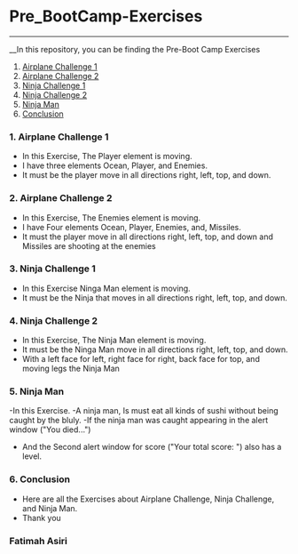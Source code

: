 # Pre_BootCamp-Exercises
-------
__In this repository, you can be finding the Pre-Boot Camp Exercises  

1. [Airplane Challenge 1](#Airplane1)
2. [Airplane Challenge 2](#Airplane2)
3. [Ninja Challenge 1](#Ninja1)
4. [Ninja Challenge 2](#Ninja2)
5. [Ninja Man](#Man)
6. [Conclusion](#con)

### 1. Airplane Challenge 1 <a name="Airplane1"></a> 
- In this Exercise, The Player element is moving.
- I have three elements Ocean, Player, and Enemies.
- It must be the player move in all directions right, left, top, and down.


### 2. Airplane Challenge 2 <a name="Airplane2"></a> 
- In this Exercise, The Enemies element is moving. 
- I have Four elements Ocean, Player, Enemies, and, Missiles.
- It must the player move in all directions right, left, top, and down and Missiles are shooting at the enemies


### 3. Ninja Challenge 1 <a name="Ninja1"></a> 
- In this Exercise Ninga Man element is moving.
- It must be the Ninja that moves in all directions right, left, top, and down.

### 4. Ninja Challenge 2 <a name="Ninja2"></a> 
- In this Exercise, The Ninja Man element is moving.
- It must be the Ninga Man move in all directions right, left, top, and down.
- With a left face for left, right face for right, back face for top, and moving legs the Ninja Man

### 5. Ninja Man <a name="Man"></a> 
-In this Exercise.
-A ninja man, Is must eat all kinds of sushi without being caught by the bluly.
-If the ninja man was caught appearing in the alert window ("You died...")
- And the Second alert window for score ("Your total score: ") also has a level.



### 6. Conclusion <a name="con"></a>
- Here are all the Exercises about Airplane Challenge, Ninja Challenge, and  Ninja Man. 
- Thank you 

### Fatimah Asiri
